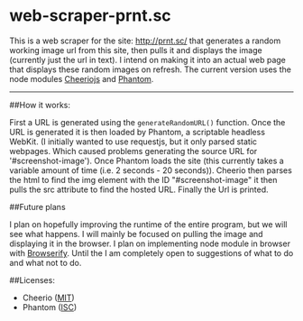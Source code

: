 # web-scraper-prnt.sc

This is a web scraper for the site: http://prnt.sc/ that generates a random working image url from this site, then pulls it and displays the image (currently just the url in text).
I intend on making it into an actual web page that displays these random images on refresh.
The current version uses the node modules [Cheeriojs](https://github.com/cheeriojs/cheerio) and [Phantom](https://github.com/amir20/phantomjs-node/tree/master).

---

##How it works:

First a URL is generated using the ```generateRandomURL()``` function. Once the URL is generated it is then loaded by Phantom, a scriptable headless WebKit. 
(I initially wanted to use requestjs, but it only parsed static webpages. Which caused problems generating the source URL for '#screenshot-image').
Once Phantom loads the site (this currently takes a variable amount of time (i.e. 2 seconds - 20 seconds)). Cheerio then parses the html to find the img element
with the ID "#screenshot-image" it then pulls the src attribute to find the hosted URL. Finally the Url is printed.


##Future plans

I plan on hopefully improving the runtime of the entire program, but we will see what happens. I will mainly be focused on pulling the image and displaying it in
the browser. I plan on implementing node module in browser with [Browserify](http://browserify.org/). Until the I am completely open to suggestions of what to do
and what not to do.


##Licenses:

 - Cheerio ([MIT](https://opensource.org/licenses/MIT))
 - Phantom ([ISC](https://opensource.org/licenses/ISC))

